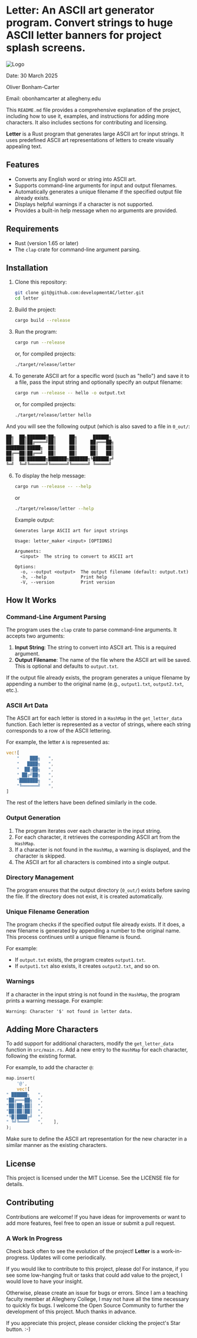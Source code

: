 # Letter: An ASCII art generator program. Convert strings to huge ASCII letter banners for project splash screens.

![Logo](graphics/logo.png)

Date: 30 March 2025

Oliver Bonham-Carter

Email: obonhamcarter at allegheny.edu

This `README.md` file provides a comprehensive explanation of the project, including how to use it, examples, and instructions for adding more characters. It also includes sections for contributing and licensing.

**Letter** is a Rust program that generates large ASCII art for input strings. It uses predefined ASCII art representations of letters to create visually appealing text.

## Features

- Converts any English word or string into ASCII art.
- Supports command-line arguments for input and output filenames.
- Automatically generates a unique filename if the specified output file already exists.
- Displays helpful warnings if a character is not supported.
- Provides a built-in help message when no arguments are provided.

## Requirements

- Rust (version 1.65 or later)
- The `clap` crate for command-line argument parsing.

## Installation

1. Clone this repository:
   ```bash
   git clone git@github.com:developmentAC/letter.git
   cd letter
   ```

2. Build the project:
   ```bash
   cargo build --release
   ```

3. Run the program:
   ```bash
   cargo run --release
   ```

   or, for compiled projects:

   ```bash
   ./target/release/letter
   ```

4. To generate ASCII art for a specific word (such as "hello") and save it to a file, pass the input string and optionally specify an output filename:
   ```bash
   cargo run --release -- hello -o output.txt
   ```

   or, for compiled projects:

   ```bash
   ./target/release/letter hello

And you will see the following output (which is also saved to a file in `0_out/`:

   ``` bash
██╗  ██╗███████╗██╗     ██╗      ██████╗ 
██║  ██║██╔════╝██║     ██║     ██╔═══██╗
███████║█████╗  ██║     ██║     ██║   ██║
██╔══██║██╔══╝  ██║     ██║     ██║   ██║
██║  ██║███████╗███████╗███████╗╚██████╔╝
╚═╝  ╚═╝╚══════╝╚══════╝╚══════╝ ╚═════╝ 
```

6. To display the help message:
   ```bash
   cargo run --release -- --help
   ```
   or
   ```bash
   ./target/release/letter --help
   ```

   Example output:
   ```text
   Generates large ASCII art for input strings

   Usage: letter_maker <input> [OPTIONS]

   Arguments:
     <input>  The string to convert to ASCII art

   Options:
     -o, --output <output>  The output filename (default: output.txt)
     -h, --help             Print help
     -V, --version          Print version
   ```

## How It Works

### Command-Line Argument Parsing

The program uses the `clap` crate to parse command-line arguments. It accepts two arguments:
1. **Input String**: The string to convert into ASCII art. This is a required argument.
2. **Output Filename**: The name of the file where the ASCII art will be saved. This is optional and defaults to `output.txt`.

If the output file already exists, the program generates a unique filename by appending a number to the original name (e.g., `output1.txt`, `output2.txt`, etc.).

### ASCII Art Data

The ASCII art for each letter is stored in a `HashMap` in the `get_letter_data` function. Each letter is represented as a vector of strings, where each string corresponds to a row of the ASCII lettering.

For example, the letter `A` is represented as:
```rust
vec![
    "    ███╗   ", 
    "   ████╗   ", 
    "  ██╔██╗   ", 
    " ██╔╝██╗   ", 
    "███████╗   ", 
    "╚══════╝   ",
]
```

The rest of the letters have been defined similarly in the code.

### Output Generation

1. The program iterates over each character in the input string.
2. For each character, it retrieves the corresponding ASCII art from the `HashMap`.
3. If a character is not found in the `HashMap`, a warning is displayed, and the character is skipped.
4. The ASCII art for all characters is combined into a single output.

### Directory Management

The program ensures that the output directory (`0_out/`) exists before saving the file. If the directory does not exist, it is created automatically.

### Unique Filename Generation

The program checks if the specified output file already exists. If it does, a new filename is generated by appending a number to the original name. This process continues until a unique filename is found.

For example:
- If `output.txt` exists, the program creates `output1.txt`.
- If `output1.txt` also exists, it creates `output2.txt`, and so on.

### Warnings

If a character in the input string is not found in the `HashMap`, the program prints a warning message. For example:

```text
Warning: Character '$' not found in letter data.
```

## Adding More Characters

To add support for additional characters, modify the `get_letter_data` function in `src/main.rs`. Add a new entry to the `HashMap` for each character, following the existing format.

For example, to add the character `@`:
```rust
map.insert(
    '@',
    vec![
" ██████╗   ",
"██╔═══██╗  ",
"██║██╗██║  ",
"██║██║██║  ",
"╚█║████╔╝  ",
" ╚╝╚═══╝   ",    ],
);
```

Make sure to define the ASCII art representation for the new character in a similar manner as the existing characters.

## License

This project is licensed under the MIT License. See the LICENSE file for details.

## Contributing

Contributions are welcome! If you have ideas for improvements or want to add more features, feel free to open an issue or submit a pull request.

### A Work In Progress

Check back often to see the evolution of the project! **Letter** is a work-in-progress. Updates will come periodically.

If you would like to contribute to this project, please do! For instance, if you see some low-hanging fruit or tasks that could add value to the project, I would love to have your insight.

Otherwise, please create an issue for bugs or errors. Since I am a teaching faculty member at Allegheny College, I may not have all the time necessary to quickly fix bugs. I welcome the Open Source Community to further the development of this project. Much thanks in advance.

If you appreciate this project, please consider clicking the project's Star button. :-)
